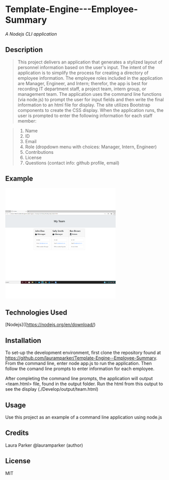# Template-Engine---Employee-Summary
_A Nodejs CLI application_

## Description
>This project delivers an application that generates a stylized layout of personnel information based on the user's input.  The intent of the application is to simplify the process for creating a directory of employee information.  The employee roles included in the application are Manager, Engineer, and Intern; therefor, the app is best for recording IT department staff, a project team, intern group, or management team.  The application uses the command line functions (via node.js) to prompt the user for input fields and then write the final information to an html file for display.  The site utilizes Bootstrap components to create the CSS display.  When the application runs, the user is prompted to enter the following information for each staff member:

> 1) Name
> 2) ID
> 3) Email
> 4) Role (dropdown menu with choices: Manager, Intern, Engineer)
> 5) Contributions
> 6) License
> 7) Questions (contact info: github profile, email) 
   
## Example 
<p>
    <img src="/createREADME (2).png" width="350" height="350" />
</p>

## Technologies Used
[Nodejs]((https://nodejs.org/en/download/)

## Installation
   To set-up the development environment, first clone the repository found at https://github.com/lauramparker/Template-Engine--Employee-Summary. From the command line, enter node app.js to run the application.  Then follow the comand line prompts to enter information for each employee.

   After completing the command line prompts, the application will output <team.html> file, found in the output folder.  Run the html from this output to see the display (./Develop/output/team.html)

## Usage
   Use this project as an example of a command line application using node.js

## Credits
   Laura Parker @lauramparker (author)

## License
   MIT
